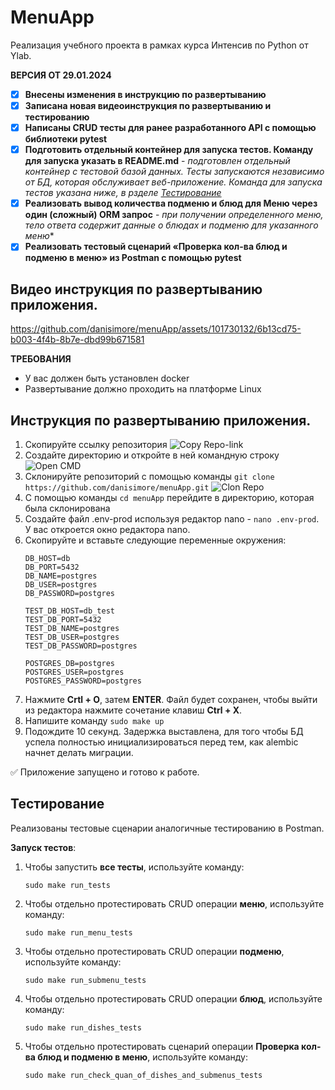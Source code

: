 # MenuApp
Реализация учебного проекта в рамках курса Интенсив по Python от Ylab.

**ВЕРСИЯ ОТ 29.01.2024**
- [x] **Внесены изменения в инструкцию по развертыванию**
- [x] **Записана новая видеоинструкция по развертыванию и тестированию** 
- [x] **Написаны CRUD тесты для ранее разработанного API с помощью библиотеки pytest**
- [x] **Подготовить отдельный контейнер для запуска тестов. Команду для запуска указать в README.md** - *подготовлен отдельный контейнер с тестовой базой данных. Тесты запускаются независимо от БД, которая обслуживает веб-приложение. Команда для запуска тестов указана ниже, в рзделе [Тестирование](Тестирование)*
- [x] **Реализовать вывод количества подменю и блюд для Меню через один (сложный) ORM запрос** - *при получении определенного меню, тело ответа содержит данные о блюдах и подменю для указанного меню**
- [x] **Реализовать тестовый сценарий «Проверка кол-ва блюд и подменю в меню» из Postman с помощью pytest**

## Видео инструкция по развертыванию приложения.



https://github.com/danisimore/menuApp/assets/101730132/6b13cd75-b003-4f4b-8b7e-dbd99b671581



**ТРЕБОВАНИЯ**
+ У вас должен быть установлен docker
+ Развертывание должно проходить на платформе Linux

## Инструкция по развертыванию приложения.
1. Скопируйте ссылку репозитория ![Copy Repo-link](https://i.imgur.com/p8WPXpm.png)
2. Создайте директорию и откройте в ней командную строку ![Open CMD](https://i.imgur.com/DQay8e8.png)
3. Склонируйте репозиторий с помощью команды `git clone https://github.com/danisimore/menuApp.git` ![Clon Repo](https://i.imgur.com/FkDS1pr.png)
4. С помощью команды `cd menuApp` перейдите в директорию, которая была склонирована
5. Создайте файл .env-prod используя редактор nano - `nano .env-prod`. У вас откроется окно редактора nano.
6. Скопируйте и вставьте следующие переменные окружения:
   ```
   DB_HOST=db
   DB_PORT=5432
   DB_NAME=postgres
   DB_USER=postgres
   DB_PASSWORD=postgres
   
   TEST_DB_HOST=db_test
   TEST_DB_PORT=5432
   TEST_DB_NAME=postgres
   TEST_DB_USER=postgres
   TEST_DB_PASSWORD=postgres
   
   POSTGRES_DB=postgres
   POSTGRES_USER=postgres
   POSTGRES_PASSWORD=postgres
   ```
7. Нажмите **Crtl + O**, затем **ENTER**. Файл будет сохранен, чтобы выйти из редактора нажмите сочетание клавиш **Ctrl + X**.
8. Напишите команду `sudo make up`
10. Подождите 10 секунд. Задержка выставлена, для того чтобы БД успела полностью инициализироваться перед тем, как alembic начнет делать миграции.

✅	Приложение запущено и готово к работе.

## Тестирование
Реализованы тестовые сценарии аналогичные тестированию в Postman.

**Запуск тестов**:
1. Чтобы запустить **все тесты**, используйте команду:
   ```
   sudo make run_tests
   ```
2. Чтобы отдельно протестировать CRUD операции **меню**, используйте команду:
   ```
   sudo make run_menu_tests
   ```
3. Чтобы отдельно протестировать CRUD операции **подменю**, используйте команду:
   ```
   sudo make run_submenu_tests
   ```
4. Чтобы отдельно протестировать CRUD операции **блюд**, используйте команду:
   ```
   sudo make run_dishes_tests
   ```
5. Чтобы отдельно протестировать сценарий операции **Проверка кол-ва блюд и подменю в меню**, используйте команду:
   ```
   sudo make run_check_quan_of_dishes_and_submenus_tests
   ```
